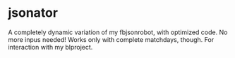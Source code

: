 # jsonator
A completely dynamic variation of my fbjsonrobot, with optimized code. No more inpus needed! Works only with complete matchdays, though. For interaction with my blproject.
